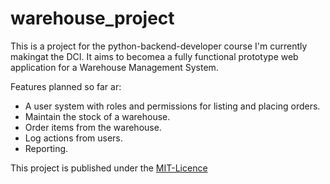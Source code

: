 # warehouse_project
This is a project for the python-backend-developer course I'm currently makingat the DCI.
It aims to becomea a fully functional prototype web application for a Warehouse Management System.

Features planned so far ar:
- A user system with roles and permissions for listing and placing orders.
- Maintain the stock of a warehouse.
- Order items from the warehouse.
- Log actions from users.
- Reporting.

This project is published under the [MIT-Licence](https://github.com/dci-student-jordan/warehouse_project/blob/main/LICENSE)
